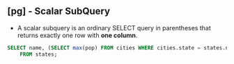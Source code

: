 ## [pg] - Scalar SubQuery

* A scalar subquery is an ordinary SELECT query in parentheses that returns exactly one row with **one column**.

```sql
SELECT name, (SELECT max(pop) FROM cities WHERE cities.state = states.name)
    FROM states;
```